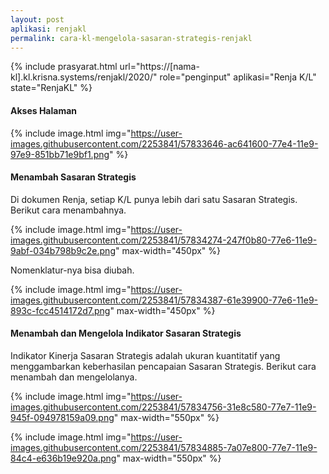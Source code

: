 ```yaml
---
layout: post
aplikasi: renjakl
permalink: cara-kl-mengelola-sasaran-strategis-renjakl
---
```


{% include prasyarat.html 
    url="https://[nama-kl].kl.krisna.systems/renjakl/2020/"
    role="penginput"
    aplikasi="Renja K/L"
    state="RenjaKL"
%}

#### Akses Halaman

{% include image.html
    img="https://user-images.githubusercontent.com/2253841/57833646-ac641600-77e4-11e9-97e9-851bb71e9bf1.png"
%}

#### Menambah Sasaran Strategis

Di dokumen Renja, setiap K/L punya lebih dari satu Sasaran Strategis. Berikut cara menambahnya.

{% include image.html
    img="https://user-images.githubusercontent.com/2253841/57834274-247f0b80-77e6-11e9-9abf-034b798b9c2e.png"
    max-width="450px"
%}

Nomenklatur-nya bisa diubah.

{% include image.html
    img="https://user-images.githubusercontent.com/2253841/57834387-61e39900-77e6-11e9-893c-fcc4514172d7.png"
    max-width="450px"
%}

#### Menambah dan Mengelola Indikator Sasaran Strategis

Indikator Kinerja Sasaran Strategis adalah ukuran kuantitatif yang menggambarkan keberhasilan pencapaian Sasaran Strategis. Berikut cara menambah dan mengelolanya.

{% include image.html
    img="https://user-images.githubusercontent.com/2253841/57834756-31e8c580-77e7-11e9-945f-094978159a09.png"
    max-width="550px"
%}

{% include image.html
    img="https://user-images.githubusercontent.com/2253841/57834885-7a07e800-77e7-11e9-84c4-e636b19e920a.png"
    max-width="550px"
%}

